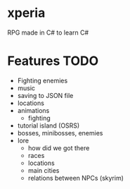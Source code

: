 # xperia
RPG made in C# to learn C#
# Features TODO
* Fighting enemies
* music
* saving to JSON file
* locations
* animations
  * fighting
* tutorial island (OSRS)
* bosses, minibosses, enemies
* lore
  * how did we got there
  * races
  * locations
  * main cities
  * relations between NPCs (skyrim)
